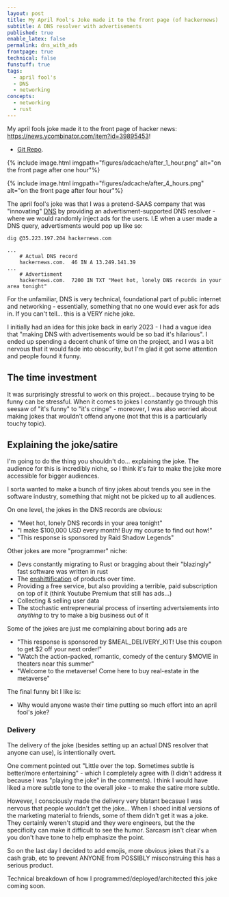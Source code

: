 ```yaml
---
layout: post
title: My April Fool's Joke made it to the front page (of hackernews)
subtitle: A DNS resolver with advertisements
published: true
enable_latex: false
permalink: dns_with_ads
frontpage: true
technical: false
funstuff: true
tags:
  - april fool's
  - DNS
  - networking
concepts:
  - networking
  - rust
---
```


My april fools joke made it to the front page of hacker news: https://news.ycombinator.com/item?id=39895453!
- [Git Repo](https://github.com/tedkim97/adcache).

{% include image.html imgpath="figures/adcache/after_1_hour.png" alt="on the front page after one hour"%}

{% include image.html imgpath="figures/adcache/after_4_hours.png" alt="on the front page after four hour"%}

The april fool's joke was that I was a pretend-SAAS company that was "innovating" [DNS](https://en.wikipedia.org/wiki/Domain_Name_System) by providing an advertisment-supported DNS resolver - where we would randomly inject ads for the users. I.E when a user made a DNS query, advertisments would pop up like so:
```
dig @35.223.197.204 hackernews.com

...
    # Actual DNS record
    hackernews.com.  46 IN A 13.249.141.39    
...
    # Advertisment
    hackernews.com.  7200 IN TXT "Meet hot, lonely DNS records in your area tonight"

```

For the unfamiliar, DNS is very technical, foundational part of public internet and networking - essentially, something that no one would ever ask for ads in. If you can't tell... this is a VERY niche joke.

I initially had an idea for this joke back in early 2023 - I had a vague idea that "making DNS with advertisements would be so bad it's hilarious". I ended up spending a decent chunk of time on the project, and I was a bit nervous that it would fade into obscurity, but I'm glad it got some attention and people found it funny.


## The time investment 

It was surprisingly stressful to work on this project... because trying to be funny can be stressful. When it comes to jokes I constantly go through this seesaw of "it's funny" to "it's cringe" - moreover, I was also worried about making jokes that wouldn't offend anyone (not that this is a particularly touchy topic). 

## Explaining the joke/satire

I'm going to do the thing you shouldn't do... explaining the joke. The audience for this is incredibly niche, so I think it's fair to make the joke more accessible for bigger audiences. 

I sorta wanted to make a bunch of tiny jokes about trends you see in the software industry, something that might not be picked up to all audiences.

On one level, the jokes in the DNS records are obvious:
- "Meet hot, lonely DNS records in your area tonight"
- "I make $100,000 USD every month! Buy my course to find out how!"
- "This response is sponsored by Raid Shadow Legends"

Other jokes are more "programmer" niche:
- Devs constantly migrating to Rust or bragging about their "blazingly" fast software was written in rust
- The [enshittification](https://en.wikipedia.org/wiki/Enshittification) of products over time. 
- Providing a free service, but also providing a terrible, paid subscription on top of it (think Youtube Premium that still has ads...)
- Collecting & selling user data 
- The stochastic entrepreneurial process of inserting advertsiements into *anything* to try to make a big business out of it

Some of the jokes are just me complaining about boring ads are
- "This response is sponsored by $MEAL_DELIVERY_KIT! Use this coupon to get $2 off your next order!"
- "Watch the action-packed, romantic, comedy of the century $MOVIE in theaters near this summer"
- "Welcome to the metaverse! Come here to buy real-estate in the metaverse"

The final funny bit I like is:
- Why would anyone waste their time putting so much effort into an april fool's joke? 


### Delivery

The delivery of the joke (besides setting up an actual DNS resolver that anyone can use), is intentionally overt.

One comment pointed out "Little over the top. Sometimes subtle is better/more entertaining" - which I completely agree with (I didn't address it because I was "playing the joke" in the comments). I think I would have liked a more subtle tone to the overall joke - to make the satire more subtle.  

However, I consciously made the delivery very blatant becasue I was nervous that people wouldn't get the joke... When I shoed initial versions of the marketing material to friends, some of them didn't get it was a joke. They certainly weren't stupid and they were engineers, but the the specificity can make it difficult to see the humor. Sarcasm isn't clear when you don't have tone to help emphasize the point. 

So on the last day I decided to add emojis, more obvious jokes that i's a cash grab, etc to prevent ANYONE from POSSIBLY misconstruing this has a serious product. 

Technical breakdown of how I programmed/deployed/architected this joke coming soon. 